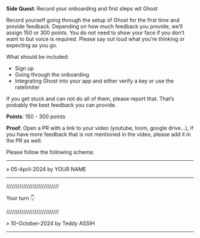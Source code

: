 **Side Quest**: Record your onboarding and first steps wit Ghost

Record yourself going through the setup of Ghost for the first time and provide feedback. Depending on how much feedback you provide, we’ll assign 150 or 300 points.
You do not need to show your face if you don’t want to but voice is required. Please say out loud what you’re thinking or expecting as you go.

What should be included:
- Sign up
- Going through the onboarding
- Integrating Ghost into your app and either verify a key or use the ratelimiter

If you get stuck and can not do all of them, please report that. That’s probably the best feedback you can provide.

**Points**: 150 - 300 points

**Proof**: Open a PR with a link to your video (youtube, loom, google drive…), if you have more feedback that is not mentioned in the video, please add it in the PR as well.

Please follow the following schema:

---

» 05-April-2024 by YOUR NAME

---

////////////////////////////

Your turn 👇

////////////////////////////

» 10-October-2024 by Teddy ASSIH

---
